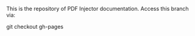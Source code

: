 This is the repository of PDF Injector documentation.
Access this branch via:

   git checkout gh-pages